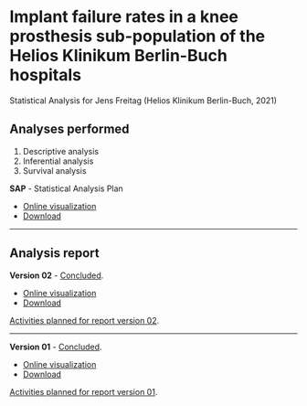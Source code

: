 # Implant failure rates in a knee prosthesis sub-population of the Helios Klinikum Berlin-Buch hospitals

Statistical Analysis for Jens Freitag (Helios Klinikum Berlin-Buch, 2021)

## Analyses performed

1. Descriptive analysis
1. Inferential analysis
1. Survival analysis

**SAP** - Statistical Analysis Plan

- [Online visualization][sapviz-v01]
- [Download][sappdf-v01]
<!-- - Download -->

[sapviz-v01]: report/SAP_analise_dados_JF_2021-v01.md
[sappdf-v01]: report/SAP_analise_dados_JF_2021-v01.pdf?raw=true

---

## Analysis report

<!-- **Version 02** - [Ongoing][milestone-v02]. -->
**Version 02** - [Concluded][milestone-v02].

- [Online visualization][reportviz-v02]
- [Download][pdf-v02]
<!-- - Download -->

[Activities planned for report version 02][v02-project].

---

<!-- **Version 01** - [Ongoing][milestone-v01]. -->
**Version 01** - [Concluded][milestone-v01].

- [Online visualization][reportviz-v01]
- [Download][pdf-v01]
<!-- - Download -->

[Activities planned for report version 01][v01-project].

[milestone-v01]: https://github.com/philsf-biostat/analise_dados_JF_2021/milestone/1
[reportviz-v01]: report/analise_dados_JF_2021-v01.md
[docx-v01]: report/analise_dados_JF_2021-v01.docx?raw=true
[pdf-v01]: report/analise_dados_JF_2021-v01.pdf?raw=true
[v01-project]: https://github.com/philsf-biostat/analise_dados_JF_2021/projects/1

[milestone-v02]: https://github.com/philsf-biostat/analise_dados_JF_2021/milestone/3
[reportviz-v02]: report/analise_dados_JF_2021-v02.md
[docx-v02]: report/analise_dados_JF_2021-v02.docx?raw=true
[pdf-v02]: report/analise_dados_JF_2021-v02.pdf?raw=true
[v02-project]: https://github.com/philsf-biostat/analise_dados_JF_2021/projects/4

<!-- ## Releases -->

<!-- In the link below you can check all contents released, both finished and preliminary products. -->

<!-- [View all released versions][releases]. -->

<!-- [releases]: https://github.com/philsf-biostat/analise_dados_JF_2021/releases/ -->
